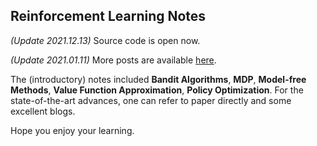 ## Reinforcement Learning Notes

*(Update 2021.12.13)* Source code is open now.

*(Update 2021.01.11)* More posts are available [here](https://2ez4ai.github.io/categories/#reinforcement-learning). 

The (introductory) notes included **Bandit Algorithms**, **MDP**, **Model-free Methods**, **Value Function Approximation**, **Policy Optimization**. For the state-of-the-art advances, one can refer to paper directly and some excellent blogs.

Hope you enjoy your learning.
